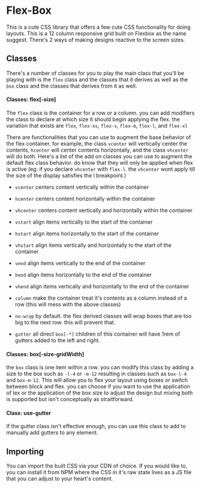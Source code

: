 # Flex-Box
This is a cute CSS library that offers a few cute CSS functionality for doing layouts. This is a 12 column responsive grid built on Flexbox as the name suggest. There's 2 ways of making designs reactive to the screen sizes.

## Classes
There's a number of classes for you to play the main class that you'll be playing with is the `flex` class and the classes that it derives as well as the `box` class and the classes that derives from it as well.

#### Classes: flex[-size]
The `flex` class is the container for a row or a column. you can add modifiers the class to declare at which size it should begin applying the flex. the variation that exists are `flex`, `flex-xs`, `flex-s`, `flex-m`, `flex-l`, and `flex-xl`

There are functionalities that you can use to augment the base behavior of the flex container. for example, the class `vcenter` will vertically center the contents, `hcenter` will center contents horizontally, and the class `vhcenter` will do both. Here's a list of the add on classes you can use to augment the default flex class behavior. do know that they will only be applied when flex is active (eg: if you declare `vhcenter` with `flex-l`. the `vhcenter` wont apply till the size of the display satisfies the l breakpoint.)

- `vcenter` centers content vertically within the container
- `hcenter` centers content horizontally within the container
- `vhcenter` centers content vertically and horizontally within the container
- `vstart` align items vertically to the start of the container
- `hstart` align items horizontally to the start of the container
- `vhstart` align items vertically and horizontally to the start of the container
- `vend` align items vertically to the end of the container
- `hend` align items horizontally to the end of the container
- `vhend` align items vertically and horizontally to the end of the container

- `column` make the container treat it's contents as a column instead of a row (this will mess with the above classes)
- `no-wrap` by default. the flex derived classes will wrap boxes that are too big to the next row. this will prevent that.
- `gutter` all direct `box[-*]` children of this container will have 1rem of gutters added to the left and right.

#### Classes: box[-size-gridWidth]
the `box` class is one item within a row. you can modify this class by adding a size to the box such as `-l-4` or `-m-12` resulting in classes such as `box-l-4` and `box-m-12`. This will allow you to flex your layout using boxes or switch between block and flex. you can choose if you want to use the application of lex or the application of the box size to adjust the design but mixing both is supported but isn't conceptually as straitforward.

#### Class: use-gutter
If the gutter class isn't effective enough, you can use this class to add to manually add gutters to any element.

## Importing
You can import the built CSS via your CDN of choice. If you would like to, you can install it from NPM where the CSS in it's raw state lives as a JS file that you can adjust to your heart's content.
